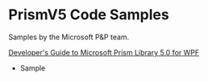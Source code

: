 # PrismV5 Code Samples

Samples by the Microsoft P&P team.

[Developer's Guide to Microsoft Prism Library 5.0 for WPF](https://docs.microsoft.com/en-us/previous-versions/msp-n-p/gg406140(v%3dpandp.10))

- Sample

